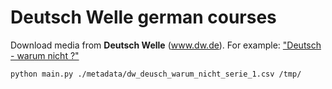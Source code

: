 # Deutsch Welle german courses

Download media from **Deutsch Welle** (www.dw.de). For example:
["Deutsch - warum nicht
?"](http://www.dw.de/learn-german/deutsch-warum-nicht/s-2548)

    python main.py ./metadata/dw_deusch_warum_nicht_serie_1.csv /tmp/

